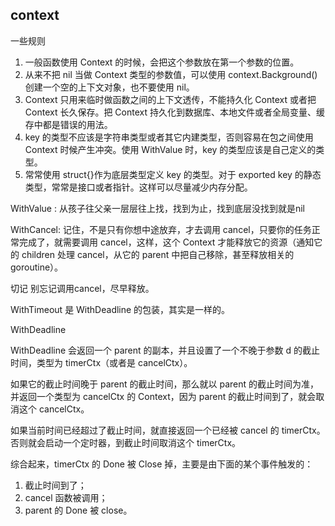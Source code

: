 ## context 

一些规则

1. 一般函数使用 Context 的时候，会把这个参数放在第一个参数的位置。
2. 从来不把 nil 当做 Context 类型的参数值，可以使用 context.Background() 创建一个空的上下文对象，也不要使用 nil。
3. Context 只用来临时做函数之间的上下文透传，不能持久化 Context 或者把 Context 长久保存。把 Context 持久化到数据库、本地文件或者全局变量、缓存中都是错误的用法。
4. key 的类型不应该是字符串类型或者其它内建类型，否则容易在包之间使用 Context 时候产生冲突。使用 WithValue 时，key 的类型应该是自己定义的类型。
5. 常常使用 struct{}作为底层类型定义 key 的类型。对于 exported key 的静态类型，常常是接口或者指针。这样可以尽量减少内存分配。


WithValue : 从孩子往父亲一层层往上找，找到为止，找到底层没找到就是nil


WithCancel:
记住，不是只有你想中途放弃，才去调用 cancel，只要你的任务正常完成了，就需要调用 cancel，这样，这个 Context 才能释放它的资源（通知它的 children 处理 cancel，从它的 parent 中把自己移除，甚至释放相关的 goroutine）。

切记 别忘记调用cancel，尽早释放。

WithTimeout 是 WithDeadline 的包装，其实是一样的。



WithDeadline

WithDeadline 会返回一个 parent 的副本，并且设置了一个不晚于参数 d 的截止时间，类型为 timerCtx（或者是 cancelCtx）。

如果它的截止时间晚于 parent 的截止时间，那么就以 parent 的截止时间为准，并返回一个类型为 cancelCtx 的 Context，因为 parent 的截止时间到了，就会取消这个 cancelCtx。

如果当前时间已经超过了截止时间，就直接返回一个已经被 cancel 的 timerCtx。否则就会启动一个定时器，到截止时间取消这个 timerCtx。


综合起来，timerCtx 的 Done 被 Close 掉，主要是由下面的某个事件触发的：

1. 截止时间到了；
2. cancel 函数被调用；
3. parent 的 Done 被 close。


